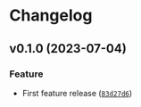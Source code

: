 # Changelog

<!--next-version-placeholder-->

## v0.1.0 (2023-07-04)

### Feature

* First feature release ([`83d27d6`](https://gitlab.com/madpah/weather-api/-/commit/83d27d6f5455831e8a6b9bab0a6cd2bcceeff200))